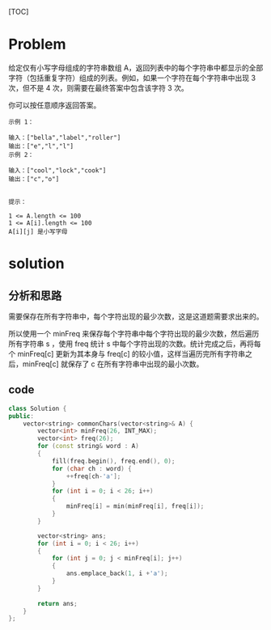 [TOC]

# Problem

给定仅有小写字母组成的字符串数组 A，返回列表中的每个字符串中都显示的全部字符（包括重复字符）组成的列表。例如，如果一个字符在每个字符串中出现 3 次，但不是 4 次，则需要在最终答案中包含该字符 3 次。

你可以按任意顺序返回答案。

 

```
示例 1：

输入：["bella","label","roller"]
输出：["e","l","l"]
示例 2：

输入：["cool","lock","cook"]
输出：["c","o"]


提示：

1 <= A.length <= 100
1 <= A[i].length <= 100
A[i][j] 是小写字母
```



# solution

## 分析和思路

需要保存在所有字符串中，每个字符出现的最少次数，这是这道题需要求出来的。

所以使用一个 minFreq 来保存每个字符串中每个字符出现的最少次数，然后遍历所有字符串 s ，使用 freq 统计 s 中每个字符出现的次数。统计完成之后，再将每个 minFreq[c] 更新为其本身与 freq[c] 的较小值，这样当遍历完所有字符串之后，minFreq[c] 就保存了 c 在所有字符串中出现的最小次数。



## code

```c++
class Solution {
public:
    vector<string> commonChars(vector<string>& A) {
        vector<int> minFreq(26, INT_MAX);
        vector<int> freq(26);
        for (const string& word : A)
        {
            fill(freq.begin(), freq.end(), 0);
            for (char ch : word) {
                ++freq[ch-'a'];
            }
            for (int i = 0; i < 26; i++)
            {
                minFreq[i] = min(minFreq[i], freq[i]);
            }
        }

        vector<string> ans;
        for (int i = 0; i < 26; i++)
        {
            for (int j = 0; j < minFreq[i]; j++)
            {
                ans.emplace_back(1, i +'a');
            }
        }
        
        return ans;
    }
};
```


